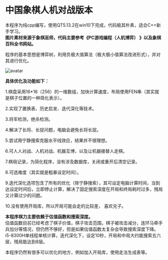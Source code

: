 中国象棋人机对战版本
====================

本程序为纯cpp编写，使用QT5.13.2在win10下完成，代码极其朴素，适合C++新手学习。  
**图片素材来源于象棋巫师，代码主要参考《PC游戏编程（人机博弈） 》以及象棋百科全书网站。**  

程序的基本思想是博弈树，利用负极大值算法（极大极小值算法改进形式），并对其进行优化。  

![avatar](http://120.55.162.113:82/象棋界面.png)


**具体优化及功能如下：**  

1.棋盘采用16*16（256）的一维数组，加快计算速度，布局使用FEN串（其实就是棋子位置的一种简化表示）。  

2.实现了置换表、历史启发、迭代深化等技术。  

3.将军检测，绝杀检测。  

4.解决了长将、长捉问题，电脑会避免长将长捉。  

5.尝试用宁静搜索克服水平线效应，结果并不很理想。  

6.可人人对战、人机对战、机器互博，以及让机器接替人走棋。

7.棋局记录，为简化程序，没有涉及数据库，关闭或重开后清空记录。  

8.可选难度（其实就是粗暴设定时间）。  

9.迭代深化选项包含了所有的优化（除宁静搜索），其可设定电脑计算时间，当到达设定时间后，立即停止计算，解决了固定搜索深度在开局和终局耗时过多，残局又计算过少的问题。

10.没有使用开局库，所以开局可能会走的比较差， 喜欢兑子。


**本程序棋力主要依赖于估值函数和搜索深度。**  
估值函数目前已经考虑了棋子价值，棋子攻击范围，棋子被攻击减分，连环马牵手兵加分等情况，但仍然不够好，但是如果估值函数太复杂会导致搜索深度下降。i5-8300H单线程单核计算，迭代深化下，设定10秒，开局和中局大约能搜索五六层，残局能达到8层。 


本程序仍然有很多可以优化的地方，例如加入开局库，使用走法生成表等。

